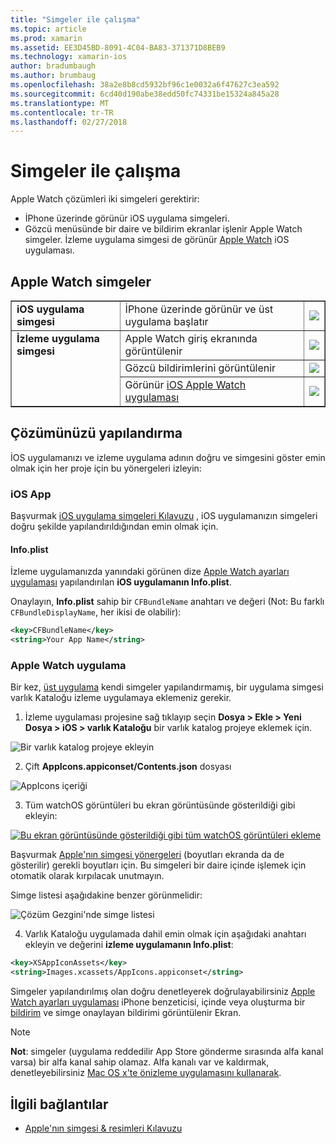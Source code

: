 ```yaml
---
title: "Simgeler ile çalışma"
ms.topic: article
ms.prod: xamarin
ms.assetid: EE3D45BD-8091-4C04-BA83-371371D8BEB9
ms.technology: xamarin-ios
author: bradumbaugh
ms.author: brumbaug
ms.openlocfilehash: 38a2e8b8cd5932bf96c1e0032a6f47627c3ea592
ms.sourcegitcommit: 6cd40d190abe38edd50fc74331be15324a845a28
ms.translationtype: MT
ms.contentlocale: tr-TR
ms.lasthandoff: 02/27/2018
---
```

# <a name="working-with-icons"></a>Simgeler ile çalışma

Apple Watch çözümleri iki simgeleri gerektirir:

* İPhone üzerinde görünür iOS uygulama simgeleri.
* Gözcü menüsünde bir daire ve bildirim ekranlar işlenir Apple Watch simgeler. İzleme uygulama simgesi de görünür [Apple Watch](~/ios/watchos/app-fundamentals/settings.md) iOS uygulaması.

## <a name="apple-watch-icons"></a>Apple Watch simgeler

<table align="center" border="1" cellpadding="1" cellspacing="1">
    <tr>
      <td valign="top">
        <b>iOS uygulama simgesi</b>
      </td>
      <td valign="top">
İPhone üzerinde görünür ve üst uygulama başlatır </td>
      <td>
        <img src="icons-images/icon-ios.png" class="tableimg">
      </td>
    </tr>
    <tr>
      <td valign="top" rowspan="3">
        <b>İzleme uygulama simgesi</b>
      </td>
      <td valign="top">
Apple Watch giriş ekranında görüntülenir </td>
      <td>
        <img src="icons-images/icon-home.png" class="tableimg" />
      </td>
    </tr>
    <tr>
      <td valign="top">
Gözcü bildirimlerini görüntülenir </td>
      <td>
        <img src="icons-images/notification-icon.png" class="tableimg" />
      </td>
    </tr>
    <tr>
      <td valign="top">
Görünür <a href="~/ios/watchos/app-fundamentals/settings.md">iOS Apple Watch uygulaması</a>
      </td>
      <td>
        <a href="icons-images/watch-app.png">
          <img src="icons-images/watch-app-sml.png" class="tableimg">
        </a>
      </td>
    </tr>
    <tbody>
</table>



## <a name="configuring-your-solution"></a>Çözümünüzü yapılandırma

İOS uygulamanızı ve izleme uygulama adının doğru ve simgesini göster emin olmak için her proje için bu yönergeleri izleyin:

### <a name="ios-app"></a>iOS App

Başvurmak [iOS uygulama simgeleri Kılavuzu](~/ios/app-fundamentals/images-icons/app-icons.md) , iOS uygulamanızın simgeleri doğru şekilde yapılandırıldığından emin olmak için.

#### <a name="infoplist"></a>Info.plist

İzleme uygulamanızda yanındaki görünen dize [Apple Watch ayarları uygulaması](~/ios/watchos/app-fundamentals/settings.md) yapılandırılan **iOS uygulamanın Info.plist**.

Onaylayın, **Info.plist** sahip bir `CFBundleName` anahtarı ve değeri (Not: Bu farklı `CFBundleDisplayName`, her ikisi de olabilir):

```xml
<key>CFBundleName</key>
<string>Your App Name</string>
```

### <a name="apple-watch-app"></a>Apple Watch uygulama

Bir kez, [üst uygulama](~/ios/watchos/app-fundamentals/parent-app.md) kendi simgeler yapılandırmamış, bir uygulama simgesi varlık Kataloğu izleme uygulamaya eklemeniz gerekir.

1. İzleme uygulaması projesine sağ tıklayıp seçin **Dosya > Ekle > Yeni Dosya > iOS > varlık Kataloğu** bir varlık katalog projeye eklemek için.

 ![](icons-images/newasset.png "Bir varlık katalog projeye ekleyin")

2. Çift **AppIcons.appiconset/Contents.json** dosyası

  ![](icons-images/xcassets-iconset-sml.png "AppIcons içeriği")

3. Tüm watchOS görüntüleri bu ekran görüntüsünde gösterildiği gibi ekleyin:

  [ ![](icons-images/appicons-sml.png "Bu ekran görüntüsünde gösterildiği gibi tüm watchOS görüntüleri ekleme")](icons-images/appicons.png)

  Başvurmak [Apple'nın simgesi yönergeleri](https://developer.apple.com/library/prerelease/ios/documentation/UserExperience/Conceptual/WatchHumanInterfaceGuidelines/IconandImageSizes.html) (boyutları ekranda da de gösterilir) gerekli boyutları için. Bu simgeleri bir daire içinde işlemek için otomatik olarak kırpılacak unutmayın.

  Simge listesi aşağıdakine benzer görünmelidir:

  ![](icons-images/xcassets-complete-sml.png "Çözüm Gezgini'nde simge listesi")

4. Varlık Kataloğu uygulamada dahil emin olmak için aşağıdaki anahtarı ekleyin ve değerini **izleme uygulamanın Info.plist**:

```xml
<key>XSAppIconAssets</key>
<string>Images.xcassets/AppIcons.appiconset</string>
```

Simgeler yapılandırılmış olan doğru denetleyerek doğrulayabilirsiniz [Apple Watch ayarları uygulaması](~/ios/watchos/app-fundamentals/settings.md) iPhone benzeticisi, içinde veya oluşturma bir [bildirim](~/ios/watchos/platform/notifications.md) ve simge onaylayan bildirimi görüntülenir Ekran.

> [!NOTE]
> **Not**: simgeler (uygulama reddedilir App Store gönderme sırasında alfa kanal varsa) bir alfa kanal sahip olamaz. Alfa kanalı var ve kaldırmak, denetleyebilirsiniz [Mac OS x'te önizleme uygulamasını kullanarak](~/ios/watchos/troubleshooting.md#noalpha).


## <a name="related-links"></a>İlgili bağlantılar

- [Apple'nın simgesi & resimleri Kılavuzu](https://developer.apple.com/library/prerelease/ios/documentation/UserExperience/Conceptual/WatchHumanInterfaceGuidelines/IconandImageSizes.html)

